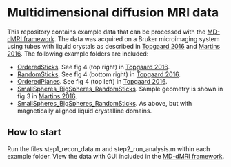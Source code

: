 # Multidimensional diffusion MRI data
This repository contains example data that can be processed with the [MD-dMRI framework](https://github.com/daniel-topgaard/md-dmri/). The data was acquired on a Bruker microimaging system using tubes with liquid crystals as described in [Topgaard 2016](http://dx.doi.org/10.1039/c5cp07251d) and [Martins 2016](http://dx.doi.org/10.1103/PhysRevLett.116.087601). The following example folders are included:
* [OrderedSticks](OrderedSticks). See fig 4 (top right) in [Topgaard 2016](http://dx.doi.org/10.1039/c5cp07251d).
* [RandomSticks](RandomSticks). See fig 4 (bottom right) in [Topgaard 2016](http://dx.doi.org/10.1039/c5cp07251d).
* [OrderedPlanes](OrderedPlanes). See fig 4 (top left) in [Topgaard 2016](http://dx.doi.org/10.1039/c5cp07251d).
* [SmallSpheres_BigSpheres_RandomSticks](SmallSpheres_BigSpheres_RandomSticks). Sample geometry is shown in fig 3 in [Martins 2016](http://dx.doi.org/10.1103/PhysRevLett.116.087601). 
* [SmallSpheres_BigSpheres_RandomSticks](SmallSpheres_BigSpheres_RandomSticks). As above, but with magnetically aligned liquid crystalline domains. 

## How to start
Run the files step1_recon_data.m and step2_run_analysis.m within each example folder. View the data with GUI included in the [MD-dMRI framework](https://github.com/daniel-topgaard/md-dmri/).
